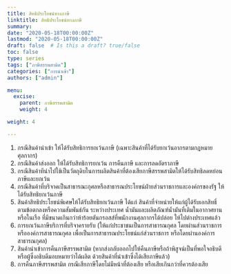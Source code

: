 ```yaml
---
title: สิทธิประโยชน์ทางภาษี
linktitle: สิทธิประโยชน์ทางภาษี
summary:
date: "2020-05-18T00:00:00Z"
lastmod: "2020-05-18T00:00:00Z"
draft: false  # Is this a draft? true/false
toc: false 
type: series  
tags: ["ภาษีสรรพสามิต"]
categories: ["การนำเข้า"]
authors: ["admin"]

menu:
  excise:
    parent: ภาษีสรรพสามิต
    weight: 4

weight: 4

---
```


1. กรณีสินค้านำเข้า ให้ได้รับสิทธิการยกเว้นภาษี   (เฉพาะสินค้าที่ได้รับยกเว้นอากรตามกฎหมายศุลกากร)
2. กรณีสินค้าส่งออก ให้ได้รับสิทธิการยกเว้น การคืนภาษี และการลดอัตราภาษี
3. กรณีสินค้าทีนำไปใช้เป็นวัตถุดิบในการผลิตสินค้าที่ต้องเสียภาษีสรรพสามิตให้ได้รับสิทธิลดหย่อนภาษีและยกเว้น
4. กรณีสินค้าที่บริจาคเป็นสาธารณะกุศลหรือสาธารณประโยขน์ฝ่ายส่วนราชการและองค์กรของรัฐ  ให้ได้รับสิทธิยกเว้นภาษี
5. สินค้าสิทธิประโยชน์พิเศษให้ได้รับสิทธิยกเว้นภาษี   ได้แก่ สินค้าที่จำหน่ายให้แก่ผู้ได้รับเอกสิทธิ์ ตามข้อตกลงหรือความสัมพันธ์กัน
ระหว่างประเทศ   น้ำมันและผลิตภัณฑ์น้ำมันที่เติมในอากาศยาน หรือในเรือ  ที่มีขนาดเกินกว่าห้าร้อยตันกรอสส์ที่พนักงานศุลกากรได้ปล่อย
ให้ไปต่างประเทศแล้ว
6. การยกเว้นภาษีบริการที่บริจาครายรับ  (ให้แก่ประชาชนเป็นการสาธารณกุศล    โดยผ่านส่วนราชการ หรือองค์การสาธารณกุศล 
เพื่อเป็นการสาธารณประโยชน์แก่ส่วนราชการ หรือโดยผ่านองค์การสาธารณกุศล)
7. สินค้านำเข้าการคืนภาษีสรรพสามิต  (หากส่งกลับออกไปให้คืนภาษีหรือถ้าพิสูจน์เป็นที่พอใจอธิบดีหรือผู้ซึ่งอธิบดีมอบหมายว่าได้ผลิต
ด้วยสินค้าที่นำเข้าซึ่งได้เสียภาษีแล้ว)
8. การคืนภาษีสรรพสามิต กรณีเสียภาษีโดยไม่มีหน้าที่ต้องเสีย หรือเสียเกินกว่าที่ควรต้องเสีย